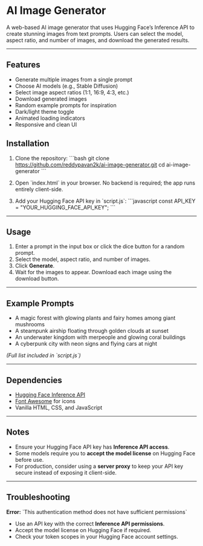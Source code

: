 # AI Image Generator

A web-based AI image generator that uses Hugging Face’s Inference API to create stunning images from text prompts. Users can select the model, aspect ratio, and number of images, and download the generated results.

---

## Features

- Generate multiple images from a single prompt
- Choose AI models (e.g., Stable Diffusion)
- Select image aspect ratios (1:1, 16:9, 4:3, etc.)
- Download generated images
- Random example prompts for inspiration
- Dark/light theme toggle
- Animated loading indicators
- Responsive and clean UI

## Installation

1. Clone the repository:
\`\`\`bash
git clone https://github.com/reddypavan2k/ai-image-generator.git
cd ai-image-generator
\`\`\`

2. Open \`index.html\` in your browser. No backend is required; the app runs entirely client-side.

3. Add your Hugging Face API key in \`script.js\`:
\`\`\`javascript
const API_KEY = "YOUR_HUGGING_FACE_API_KEY";
\`\`\`

---

## Usage

1. Enter a prompt in the input box or click the dice button for a random prompt.  
2. Select the model, aspect ratio, and number of images.  
3. Click **Generate**.  
4. Wait for the images to appear. Download each image using the download button.

---

## Example Prompts

- A magic forest with glowing plants and fairy homes among giant mushrooms  
- A steampunk airship floating through golden clouds at sunset  
- An underwater kingdom with merpeople and glowing coral buildings  
- A cyberpunk city with neon signs and flying cars at night  

*(Full list included in \`script.js\`)*

---

## Dependencies

- [Hugging Face Inference API](https://huggingface.co/inference-api)  
- [Font Awesome](https://fontawesome.com/) for icons  
- Vanilla HTML, CSS, and JavaScript

---

## Notes

- Ensure your Hugging Face API key has **Inference API access**.  
- Some models require you to **accept the model license** on Hugging Face before use.  
- For production, consider using a **server proxy** to keep your API key secure instead of exposing it client-side.

---

## Troubleshooting

**Error:** \`This authentication method does not have sufficient permissions\`  

- Use an API key with the correct **Inference API permissions**.  
- Accept the model license on Hugging Face if required.  
- Check your token scopes in your Hugging Face account settings.